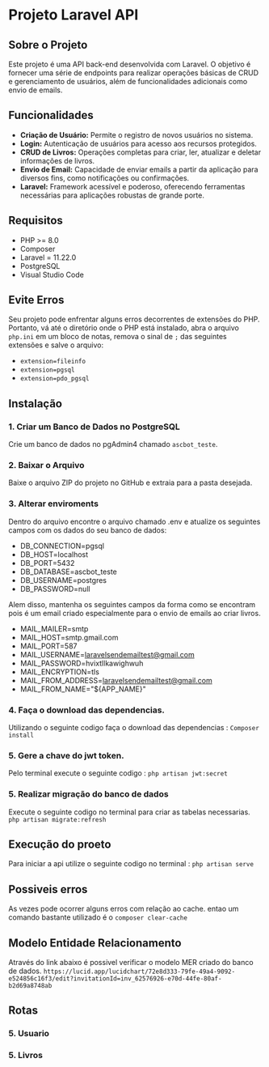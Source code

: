 <!-- <p align="center"><a href="https://laravel.com" target="_blank"><img src="https://raw.githubusercontent.com/laravel/art/master/logo-lockup/5%20SVG/2%20CMYK/1%20Full%20Color/laravel-logolockup-cmyk-red.svg" width="400" alt="Laravel Logo"></a></p> -->

# Projeto Laravel API

## Sobre o Projeto

Este projeto é uma API back-end desenvolvida com Laravel. O objetivo é fornecer uma série de endpoints para realizar operações básicas de CRUD e gerenciamento de usuários, além de funcionalidades adicionais como envio de emails.

## Funcionalidades

- **Criação de Usuário:** Permite o registro de novos usuários no sistema.
- **Login:** Autenticação de usuários para acesso aos recursos protegidos.
- **CRUD de Livros:** Operações completas para criar, ler, atualizar e deletar informações de livros.
- **Envio de Email:** Capacidade de enviar emails a partir da aplicação para diversos fins, como notificações ou confirmações.
- **Laravel:** Framework acessível e poderoso, oferecendo ferramentas necessárias para aplicações robustas de grande porte.

## Requisitos

- PHP >= 8.0
- Composer
- Laravel = 11.22.0
- PostgreSQL
- Visual Studio Code

## Evite Erros

Seu projeto pode enfrentar alguns erros decorrentes de extensões do PHP. Portanto, vá até o diretório onde o PHP está instalado, abra o arquivo `php.ini` em um bloco de notas, remova o sinal de `;` das seguintes extensões e salve o arquivo:

- `extension=fileinfo`
- `extension=pgsql`
- `extension=pdo_pgsql`

## Instalação

### 1. Criar um Banco de Dados no PostgreSQL

Crie um banco de dados no pgAdmin4 chamado `ascbot_teste`.

### 2. Baixar o Arquivo

Baixe o arquivo ZIP do projeto no GitHub e extraia para a pasta desejada.

### 3. Alterar enviroments

Dentro do arquivo encontre o arquivo chamado .env e atualize os seguintes campos com os dados do seu banco de dados:

- DB_CONNECTION=pgsql
- DB_HOST=localhost
- DB_PORT=5432
- DB_DATABASE=ascbot_teste
- DB_USERNAME=postgres
- DB_PASSWORD=null

Alem disso, mantenha os seguintes campos da forma como se encontram pois é um email criado especialmente para o envio de emails ao criar livros.

- MAIL_MAILER=smtp
- MAIL_HOST=smtp.gmail.com
- MAIL_PORT=587
- MAIL_USERNAME=laravelsendemailtest@gmail.com
- MAIL_PASSWORD=hvixtllkawighwuh
- MAIL_ENCRYPTION=tls
- MAIL_FROM_ADDRESS=laravelsendemailtest@gmail.com
- MAIL_FROM_NAME="${APP_NAME}"

### 4. Faça o download das dependencias.

Utilizando o seguinte codigo faça o download das dependencias : 
`Composer install`

### 5. Gere a chave do jwt token.

Pelo terminal execute o seguinte codigo : `php artisan jwt:secret`

### 5. Realizar migração do banco de dados

Execute o seguinte codigo no terminal para criar as tabelas necessarias.
`php artisan migrate:refresh`

## Execução do proeto

Para iniciar a api utilize o seguinte codigo no terminal : 
`php artisan serve`

## Possiveis erros

As vezes pode ocorrer alguns erros com relação ao cache. entao um comando bastante utilizado é o `composer clear-cache`

## Modelo Entidade Relacionamento

Através do link abaixo é possivel verificar o modelo MER criado do banco de dados.
`https://lucid.app/lucidchart/72e8d333-79fe-49a4-9092-e524856c16f3/edit?invitationId=inv_62576926-e70d-44fe-80af-b2d69a8748ab`


## Rotas

### 5. Usuario


### 5. Livros